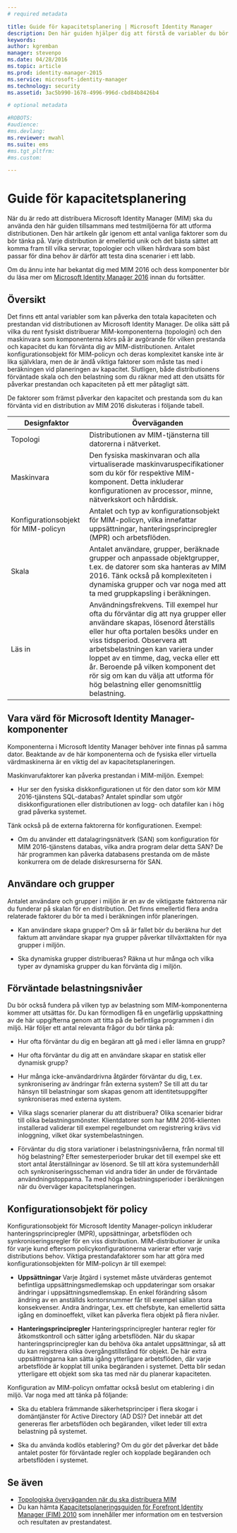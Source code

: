 ```yaml
---
# required metadata

title: Guide för kapacitetsplanering | Microsoft Identity Manager
description: Den här guiden hjälper dig att förstå de variabler du bör tänka på innan du distribuerar MIM 2016, inklusive belastningsnivåer och policybeslut.
keywords:
author: kgremban
manager: stevenpo
ms.date: 04/28/2016
ms.topic: article
ms.prod: identity-manager-2015
ms.service: microsoft-identity-manager
ms.technology: security
ms.assetid: 3ac5b990-1678-4996-996d-cbd84b8426b4

# optional metadata

#ROBOTS:
#audience:
#ms.devlang:
ms.reviewer: mwahl
ms.suite: ems
#ms.tgt_pltfrm:
#ms.custom:

---
```


# Guide för kapacitetsplanering

När du är redo att distribuera Microsoft Identity Manager (MIM) ska du använda den här guiden tillsammans med testmiljöerna för att utforma distributionen. Den här artikeln går igenom ett antal vanliga faktorer som du bör tänka på. Varje distribution är emellertid unik och det bästa sättet att komma fram till vilka servrar, topologier och vilken hårdvara som bäst passar för dina behov är därför att testa dina scenarier i ett labb.

Om du ännu inte har bekantat dig med MIM 2016 och dess komponenter bör du läsa mer om  [Microsoft Identity Manager 2016](/microsoft-identity-manager/understand-explore/microsoft-identity-manager-2016) innan du fortsätter.

## Översikt
Det finns ett antal variabler som kan påverka den totala kapaciteten och prestandan vid distributionen av Microsoft Identity Manager. De olika sätt på vilka du rent fysiskt distribuerar MIM-komponenterna (topologin) och den maskinvara som komponenterna körs på är avgörande för vilken prestanda och kapacitet du kan förvänta dig av MIM-distributionen. Antalet konfigurationsobjekt för MIM-policyn och deras komplexitet kanske inte är lika självklara, men de är ändå viktiga faktorer som måste tas med i beräkningen vid planeringen av kapacitet. Slutligen, både distributionens  förväntade skala och den belastning som du räknar med att den utsätts för påverkar prestandan och kapaciteten på ett mer påtagligt sätt.

De faktorer som främst påverkar den kapacitet och prestanda som du kan förvänta vid en distribution av MIM 2016 diskuteras i följande tabell.

| Designfaktor | Överväganden |
| ------------- | -------------- |
| Topologi | Distributionen av MIM-tjänsterna till datorerna i nätverket. |
| Maskinvara | Den fysiska maskinvaran och alla virtualiserade maskinvaruspecifikationer som du kör för respektive MIM-komponent. Detta inkluderar konfigurationen av processor, minne, nätverkskort och hårddisk. |
| Konfigurationsobjekt för MIM-policyn | Antalet och typ av konfigurationsobjekt för MIM-policyn, vilka innefattar uppsättningar, hanteringsprincipregler (MPR) och arbetsflöden. |
| Skala | Antalet användare, grupper, beräknade grupper och anpassade objektgrupper, t.ex. de datorer som ska hanteras av MIM 2016. Tänk också på komplexiteten i dynamiska grupper och var noga med att ta med gruppkapsling i beräkningen. |
| Läs in | Användningsfrekvens. Till exempel hur ofta du förväntar dig att nya grupper eller användare skapas, lösenord återställs eller hur ofta portalen besöks under en viss tidsperiod. Observera att arbetsbelastningen kan variera under loppet av en timme, dag, vecka eller ett år. Beroende på vilken komponent det rör sig om kan du välja att utforma för hög belastning eller genomsnittlig belastning. |


## Vara värd för Microsoft Identity Manager-komponenter

Komponenterna i Microsoft Identity Manager behöver inte finnas på samma dator. Beaktande av de här komponenterna och de fysiska eller virtuella värdmaskinerna är en viktig del av kapacitetsplaneringen.

Maskinvarufaktorer kan påverka prestandan i MIM-miljön. Exempel:
- Hur ser den fysiska diskkonfigurationen ut för den dator som kör MIM 2016-tjänstens SQL-databas? Antalet spindlar som utgör diskkonfigurationen eller distributionen av logg- och datafiler kan i hög grad påverka systemet.

Tänk också på de externa faktorerna för konfigurationen. Exempel:
- Om du använder ett datalagringsnätverk (SAN) som konfiguration för MIM 2016-tjänstens databas, vilka andra program delar detta SAN? De här programmen kan påverka databasens prestanda om de måste konkurrera om de delade diskresurserna för SAN.


## Användare och grupper
Antalet användare och grupper i miljön är en av de viktigaste faktorerna när du funderar på skalan för en distribution. Det finns emellertid flera andra relaterade faktorer du bör ta med i beräkningen inför planeringen.

- Kan användare skapa grupper? Om så är fallet bör du beräkna hur det faktum att användare skapar nya grupper påverkar tillväxttakten för nya grupper i miljön.

- Ska dynamiska grupper distribueras? Räkna ut hur många och vilka typer av dynamiska grupper du kan förvänta dig i miljön.


## Förväntade belastningsnivåer
Du bör också fundera på vilken typ av belastning som MIM-komponenterna kommer att utsättas för. Du kan förmodligen få en ungefärlig uppskattning av de här uppgifterna genom att titta på de befintliga programmen i din miljö. Här följer ett antal relevanta frågor du bör tänka på:

- Hur ofta förväntar du dig en begäran att gå med i eller lämna en grupp?

- Hur ofta förväntar du dig att en användare skapar en statisk eller dynamisk grupp?

- Hur många icke-användardrivna åtgärder förväntar du dig, t.ex. synkronisering av ändringar från externa system? Se till att du tar hänsyn till belastningar som skapas genom att identitetsuppgifter synkroniseras med externa system.

- Vilka slags scenarier planerar du att distribuera? Olika scenarier bidrar till olika belastningsmönster. Klientdatorer som har MIM 2016-klienten installerad validerar till exempel regelbundet om registrering krävs vid inloggning, vilket ökar systembelastningen.

- Förväntar du dig stora variationer i belastningsnivåerna, från normal till hög belastning? Efter semesterperioder brukar det till exempel ske ett stort antal återställningar av lösenord. Se till att köra systemunderhåll och synkroniseringsscheman vid andra tider än under de förväntade användningstopparna. Ta med höga belastningsperioder i beräkningen när du överväger kapacitetsplaneringen.


## Konfigurationsobjekt för policy

Konfigurationsobjekt för Microsoft Identity Manager-policyn inkluderar hanteringsprincipregler (MPR), uppsättningar, arbetsflöden och synkroniseringsregler för en viss distribution. MIM-distributioner är unika för varje kund eftersom policykonfigurationerna varierar efter varje distributions behov. Viktiga prestandafaktorer som har att göra med konfigurationsobjekten för MIM-policyn är till exempel:

- **Uppsättningar** Varje åtgärd i systemet måste utvärderas gentemot befintliga uppsättningsmedlemskap och uppdateringar som orsakar ändringar i uppsättningsmedlemskap. En enkel förändring såsom ändring av en anställds kontorsnummer får till exempel sällan stora konsekvenser. Andra ändringar, t.ex. ett chefsbyte, kan emellertid sätta igång en dominoeffekt, vilket kan påverka flera objekt på flera nivåer.

- **Hanteringsprincipregler** Hanteringsprincipregler hanterar regler för åtkomstkontroll och sätter igång arbetsflöden. När du skapar hanteringsprincipregler kan du behöva öka antalet uppsättningar, så att du kan registrera olika övergångstillstånd för objekt. De här extra uppsättningarna kan sätta igång ytterligare arbetsflöden, där varje arbetsflöde är kopplat till unika begäranden i systemet. Detta blir sedan ytterligare ett objekt som ska tas med när du planerar kapaciteten.

Konfiguration av MIM-policyn omfattar också beslut om etablering i din miljö. Var noga med att tänka på följande:

- Ska du etablera främmande säkerhetsprinciper i flera skogar i domäntjänster för Active Directory (AD DS)? Det innebär att det genereras fler arbetsflöden och begäranden, vilket leder till extra belastning på systemet.

- Ska du använda kodlös etablering? Om du gör det påverkar det både antalet poster för förväntade regler och kopplade begäranden och arbetsflöden i systemet.


## Se även
- [Topologiska överväganden när du ska distribuera MIM](topology-considerations.md)
- Du kan hämta [Kapacitetsplaneringsguiden för Forefront Identity Manager (FIM) 2010](http://go.microsoft.com/fwlink/?LinkId=200180) som innehåller mer information om en testversion och resultaten av prestandatest.


<!--HONumber=Apr16_HO4-->


